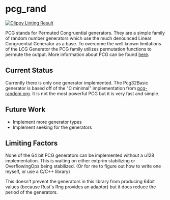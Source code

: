 pcg_rand
========

[![Clippy Linting Result](http://clippy.bashy.io/github/robojeb/pcg_rand/master/badge.svg)](http://clippy.bashy.io/github/robojeb/pcg_rand/master/log)

PCG stands for Permuted Congruential generators. They are a simple family of
random number generators which use the much denounced Linear Congruential
Generator as a base. To overcome the well known limitations of the LCG Generator
the PCG family utilizes permutation functions to permute the output. More
information about PCG can be found [here](http://pcg-random.org).

Current Status
--------------
Currently there is only one generator implemented. The Pcg32Basic generator is
based off of the "C minimal" implementation from [pcg-random.org](http://pcg-random.org).
It is not the most powerful PCG but it is very fast and simple.

Future Work
-----------

* Implement more generator types
* Implement seeking for the generators


Limiting Factors
----------------

None of the 64 bit PCG generators can be implemented without a u128
implementation. This is waiting on either extprim stabilizing or OverflowingOps
being stabilized. (Or for me to figure out how to write one myself, or use a
  C/C++ library)

This doesn't prevent the generators in this library from producing 64bit values
(because Rust's Rng provides an adaptor) but it does reduce the period of the
generators.
